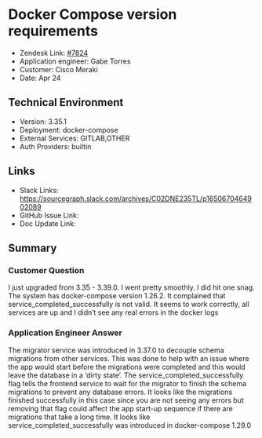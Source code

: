 
# Docker Compose version requirements <!-- Ticket Title  Hint: include keywords to make it searchable -->

- Zendesk Link: [#7824](https://sourcegraph.zendesk.com/agent/tickets/7824)
- Application engineer: Gabe Torres
- Customer: Cisco Meraki <!-- Redact if this contains personally identifying information -->
- Date: Apr 24

<!-- Data populated from integration, speak to Ben Gordon or Michael Bali if not working -->
<!-- During Internal team trial, fill missing data manually (we are waiting for all data to sync) -->

## Technical Environment
- Version: 3.35.1​
- Deployment: docker-compose
- External Services: GITLAB,OTHER
- Auth Providers: builtin


## Links
<!-- Data for application engineer manual entry -->
- Slack Links: https://sourcegraph.slack.com/archives/C02DNE235TL/p1650670464902089 
- GitHub Issue Link:
- Doc Update Link:

## Summary
### Customer Question
I just upgraded from 3.35 - 3.39.0. I went pretty smoothly. I did hit one snag. The system has docker-compose version 1.26.2. It complained that service_completed_successfully is not valid.
It seems to work correctly, all services are up and I didn’t see any real errors in the docker logs

### Application Engineer Answer
The migrator service was introduced in 3.37.0 to decouple schema migrations from other services. This was done to help with an issue where the app would start before the migrations were completed and this would leave the database in a ‘dirty state’. The service_completed_successfully flag tells the frontend service to wait for the migrator to finish the schema migrations to prevent any database errors. It looks like the migrations finished successfully in this case since you are not seeing any errors but removing that flag could affect the app start-up sequence if there are migrations that take a long time. It looks like service_completed_successfully was introduced in docker-compose 1.29.0


<!-- Once complete, upload a copy to https://github.com/sourcegraph/support-tools-internal/tree/main/resolved-tickets as a .md file -->
<!-- Name the file 7824.md -->
